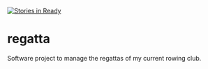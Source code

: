 [![Stories in Ready](https://badge.waffle.io/ruderphilipp/regatta.png?label=ready&title=Ready)](https://waffle.io/ruderphilipp/regatta)
# regatta
Software project to manage the regattas of my current rowing club.
